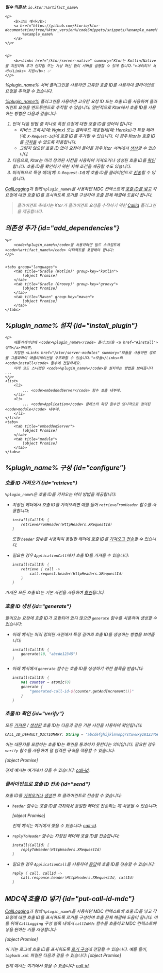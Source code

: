 [//]: # (title: Ktor 서버에서 요청 추적)

<show-structure for="chapter" depth="2"/>
<primary-label ref="server-plugin"/>

<var name="artifact_name" value="ktor-server-call-id"/>
<var name="package_name" value="io.ktor.server.plugins.callid"/>
<var name="plugin_name" value="CallId"/>

<tldr>
<p>
<b>필수 의존성</b>: <code>io.ktor:%artifact_name%</code>
</p>
<var name="example_name" value="call-id"/>

    <p>
        <b>코드 예시</b>:
        <a href="https://github.com/ktorio/ktor-documentation/tree/%ktor_version%/codeSnippets/snippets/%example_name%">
            %example_name%
        </a>
    </p>
    

    <p>
        <b><Links href="/ktor/server-native" summary="Ktor는 Kotlin/Native를 지원하며 추가 런타임 또는 가상 머신 없이 서버를 실행할 수 있게 합니다.">네이티브 서버</Links> 지원</b>: ✅
    </p>
    
</tldr>

<link-summary>
%plugin_name% 서버 플러그인을 사용하면 고유한 호출 ID를 사용하여 클라이언트 요청을 추적할 수 있습니다.
</link-summary>

[%plugin_name%](https://api.ktor.io/ktor-server/ktor-server-plugins/ktor-server-call-id/io.ktor.server.plugins.callid/-call-id.html) 플러그인을 사용하면 고유한 요청 ID 또는 호출 ID를 사용하여 클라이언트 요청을 엔드투엔드로 추적할 수 있습니다. 일반적으로 Ktor에서 호출 ID를 사용하는 방법은 다음과 같습니다:
1. 먼저 다음 방법 중 하나로 특정 요청에 대한 호출 ID를 얻어야 합니다:
   * 리버스 프록시(예: Nginx) 또는 클라우드 제공업체(예: [Heroku](heroku.md))가 특정 헤더(예: `X-Request-Id`)에 호출 ID를 추가할 수 있습니다. 이 경우 Ktor는 호출 ID를 [가져올](#retrieve) 수 있도록 허용합니다.
   * 그렇지 않으면 호출 ID 없이 요청이 들어올 경우 Ktor 서버에서 [생성](#generate)할 수 있습니다.
2. 다음으로, Ktor는 미리 정의된 사전을 사용하여 가져오거나 생성된 호출 ID를 [확인](#verify)합니다. 호출 ID를 확인하기 위한 자체 조건을 제공할 수도 있습니다.
3. 마지막으로 특정 헤더(예: `X-Request-Id`)에 호출 ID를 클라이언트로 [전송](#send)할 수 있습니다.

[CallLogging](server-call-logging.md)과 함께 `%plugin_name%`을 사용하면 MDC 컨텍스트에 [호출 ID를 넣고](#put-call-id-mdc) 각 요청에 대한 호출 ID를 표시하도록 로거를 구성하여 호출 문제 해결에 도움이 됩니다.

> 클라이언트 측에서는 Ktor가 클라이언트 요청을 추적하기 위한 [CallId](client-call-id.md) 플러그인을 제공합니다.

## 의존성 추가 {id="add_dependencies"}

    <p>
        <code>%plugin_name%</code>을 사용하려면 빌드 스크립트에 <code>%artifact_name%</code> 아티팩트를 포함해야 합니다:
    </p>
    

    <tabs group="languages">
        <tab title="Gradle (Kotlin)" group-key="kotlin">
            [object Promise]
        </tab>
        <tab title="Gradle (Groovy)" group-key="groovy">
            [object Promise]
        </tab>
        <tab title="Maven" group-key="maven">
            [object Promise]
        </tab>
    </tabs>
    

## %plugin_name% 설치 {id="install_plugin"}

    <p>
        애플리케이션에 <code>%plugin_name%</code> 플러그인을 <a href="#install">설치</a>하려면,
        지정된 <Links href="/ktor/server-modules" summary="모듈을 사용하면 경로를 그룹화하여 애플리케이션을 구조화할 수 있습니다.">모듈</Links>의 <code>install</code> 함수에 전달하세요.
        아래 코드 스니펫은 <code>%plugin_name%</code>을 설치하는 방법을 보여줍니다 ...
    </p>
    <list>
        <li>
            ... <code>embeddedServer</code> 함수 호출 내부에.
        </li>
        <li>
            ... <code>Application</code> 클래스의 확장 함수인 명시적으로 정의된 <code>module</code> 내부에.
        </li>
    </list>
    <tabs>
        <tab title="embeddedServer">
            [object Promise]
        </tab>
        <tab title="module">
            [object Promise]
        </tab>
    </tabs>
    

## %plugin_name% 구성 {id="configure"}

### 호출 ID 가져오기 {id="retrieve"}

`%plugin_name%`은 호출 ID를 가져오는 여러 방법을 제공합니다:

* 지정된 헤더에서 호출 ID를 가져오려면 예를 들어 `retrieveFromHeader` 함수를 사용합니다:
   ```kotlin
   install(CallId) {
       retrieveFromHeader(HttpHeaders.XRequestId)
   }
   ```
   또한 `header` 함수를 사용하여 동일한 헤더에 호출 ID를 [가져오고 전송](#send)할 수 있습니다.

* 필요한 경우 `ApplicationCall`에서 호출 ID를 가져올 수 있습니다:
   ```kotlin
   install(CallId) {
       retrieve { call ->
           call.request.header(HttpHeaders.XRequestId)
       }
   }
   ```
가져온 모든 호출 ID는 기본 사전을 사용하여 [확인](#verify)됩니다.

### 호출 ID 생성 {id="generate"}

들어오는 요청에 호출 ID가 포함되어 있지 않으면 `generate` 함수를 사용하여 생성할 수 있습니다:
* 아래 예시는 미리 정의된 사전에서 특정 길이의 호출 ID를 생성하는 방법을 보여줍니다:
   ```kotlin
   install(CallId) {
       generate(10, "abcde12345")
   }
   ```
* 아래 예시에서 `generate` 함수는 호출 ID를 생성하기 위한 블록을 받습니다:
   ```kotlin
   install(CallId) {
       val counter = atomic(0)
       generate {
           "generated-call-id-${counter.getAndIncrement()}"
       }
   }
   ```

### 호출 ID 확인 {id="verify"}

모든 [가져온](#retrieve) / [생성된](#generate) 호출 ID는 다음과 같은 기본 사전을 사용하여 확인됩니다:

```kotlin
CALL_ID_DEFAULT_DICTIONARY: String = "abcdefghijklmnopqrstuvwxyz0123456789+/=-"
```
이는 대문자를 포함하는 호출 ID는 확인을 통과하지 못한다는 의미입니다. 필요한 경우 `verify` 함수를 사용하여 덜 엄격한 규칙을 적용할 수 있습니다:

[object Promise]

전체 예시는 여기에서 찾을 수 있습니다: [call-id](https://github.com/ktorio/ktor-documentation/tree/%ktor_version%/codeSnippets/snippets/call-id).

### 클라이언트로 호출 ID 전송 {id="send"}

호출 ID를 [가져오거나](#retrieve) [생성](#generate)한 후 클라이언트로 전송할 수 있습니다:

* `header` 함수는 호출 ID를 [가져와서](#retrieve) 동일한 헤더로 전송하는 데 사용될 수 있습니다:

   [object Promise]

  전체 예시는 여기에서 찾을 수 있습니다: [call-id](https://github.com/ktorio/ktor-documentation/tree/%ktor_version%/codeSnippets/snippets/call-id).

* `replyToHeader` 함수는 지정된 헤더에 호출 ID를 전송합니다:
   ```kotlin
   install(CallId) {
       replyToHeader(HttpHeaders.XRequestId)
   }
   ```

* 필요한 경우 `ApplicationCall`을 사용하여 [응답](server-responses.md)에 호출 ID를 전송할 수 있습니다:
   ```kotlin
   reply { call, callId ->
       call.response.header(HttpHeaders.XRequestId, callId)
   }
   ```

## MDC에 호출 ID 넣기 {id="put-call-id-mdc"}

[CallLogging](server-call-logging.md)과 함께 `%plugin_name%`을 사용하면 MDC 컨텍스트에 호출 ID를 넣고 각 요청에 대한 호출 ID를 표시하도록 로거를 구성하여 호출 문제 해결에 도움이 됩니다. 이를 위해 `CallLogging` 구성 블록 내에서 `callIdMdc` 함수를 호출하고 MDC 컨텍스트에 넣을 원하는 키를 지정합니다:

[object Promise]

이 키는 로그에 호출 ID를 표시하도록 [로거 구성](server-logging.md#configure-logger)에 전달될 수 있습니다. 예를 들어, `logback.xml` 파일은 다음과 같을 수 있습니다:
[object Promise]

전체 예시는 여기에서 찾을 수 있습니다: [call-id](https://github.com/ktorio/ktor-documentation/tree/%ktor_version%/codeSnippets/snippets/call-id).